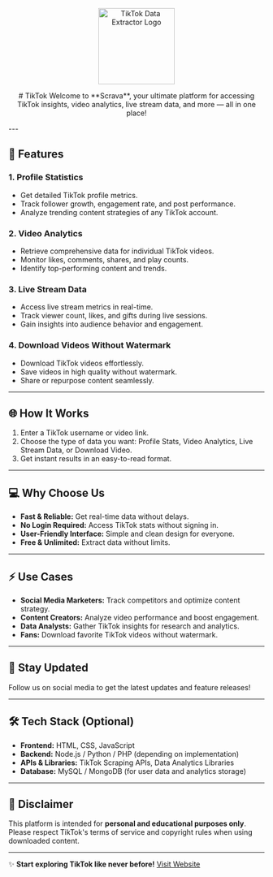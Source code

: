 <p align="center">
  <img src="https://github.com/user-attachments/assets/052a0ccd-773d-4cb5-a1f0-5339190ae6da" alt="TikTok Data Extractor Logo" width="150" height="150"/>
</p>

<p align="center">
# TikTok 
Welcome to **Scrava**, your ultimate platform for accessing TikTok insights, video analytics, live stream data, and more — all in one place!
</p>
---

## 🚀 Features

### 1. **Profile Statistics**
- Get detailed TikTok profile metrics.
- Track follower growth, engagement rate, and post performance.
- Analyze trending content strategies of any TikTok account.

### 2. **Video Analytics**
- Retrieve comprehensive data for individual TikTok videos.
- Monitor likes, comments, shares, and play counts.
- Identify top-performing content and trends.

### 3. **Live Stream Data**
- Access live stream metrics in real-time.
- Track viewer count, likes, and gifts during live sessions.
- Gain insights into audience behavior and engagement.

### 4. **Download Videos Without Watermark**
- Download TikTok videos effortlessly.
- Save videos in high quality without watermark.
- Share or repurpose content seamlessly.

---

## 🌐 How It Works
1. Enter a TikTok username or video link.
2. Choose the type of data you want: Profile Stats, Video Analytics, Live Stream Data, or Download Video.
3. Get instant results in an easy-to-read format.

---

## 💻 Why Choose Us
- **Fast & Reliable:** Get real-time data without delays.
- **No Login Required:** Access TikTok stats without signing in.
- **User-Friendly Interface:** Simple and clean design for everyone.
- **Free & Unlimited:** Extract data without limits.

---

## ⚡ Use Cases
- **Social Media Marketers:** Track competitors and optimize content strategy.
- **Content Creators:** Analyze video performance and boost engagement.
- **Data Analysts:** Gather TikTok insights for research and analytics.
- **Fans:** Download favorite TikTok videos without watermark.

---

## 📢 Stay Updated
Follow us on social media to get the latest updates and feature releases!

---

## 🛠️ Tech Stack (Optional)
- **Frontend:** HTML, CSS, JavaScript
- **Backend:** Node.js / Python / PHP (depending on implementation)
- **APIs & Libraries:** TikTok Scraping APIs, Data Analytics Libraries
- **Database:** MySQL / MongoDB (for user data and analytics storage)

---

## 📄 Disclaimer
This platform is intended for **personal and educational purposes only**. Please respect TikTok's terms of service and copyright rules when using downloaded content.

---

✨ **Start exploring TikTok like never before!**
[Visit Website](#)
